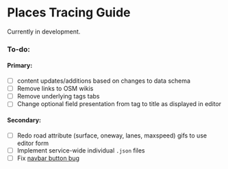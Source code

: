 # Places Tracing Guide

Currently in development.

### To-do:

#### Primary:

- [ ] content updates/additions based on changes to data schema
- [ ] Remove links to OSM wikis
- [ ] Remove underlying tags tabs
- [ ] Change optional field presentation from tag to title as displayed in editor

#### Secondary:

- [ ] Redo road attribute (surface, oneway, lanes, maxspeed) gifs to use editor form
- [ ] Implement service-wide individual `.json` files
- [ ] Fix [navbar button bug](https://github.com/nationalparkservice/places-tracing-guide/issues/13)
